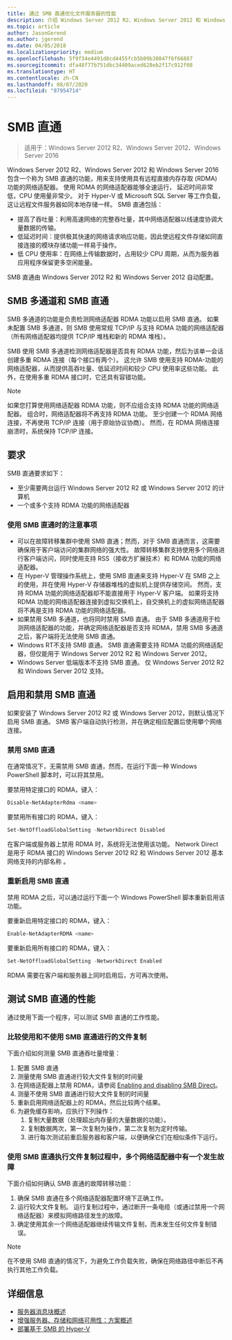 ```yaml
---
title: 通过 SMB 直通优化文件服务器的性能
description: 介绍 Windows Server 2012 R2、Windows Server 2012 和 Windows Server 2016 中的 SMB 直通功能。
ms.topic: article
author: JasonGerend
ms.author: jgerend
ms.date: 04/05/2018
ms.localizationpriority: medium
ms.openlocfilehash: 5f9f34e4491d8cd4455fcb5b09b30847f6f66887
ms.sourcegitcommit: dfa48f77b751dbc34409aced628eb2f17c912f08
ms.translationtype: HT
ms.contentlocale: zh-CN
ms.lasthandoff: 08/07/2020
ms.locfileid: "87954714"
---
```

# <a name="smb-direct"></a>SMB 直通

>适用于：Windows Server 2012 R2、Windows Server 2012、Windows Server 2016

Windows Server 2012 R2、Windows Server 2012 和 Windows Server 2016 包含一个称为 SMB 直通的功能，用来支持使用具有远程直接内存存取 (RDMA) 功能的网络适配器。 使用 RDMA 的网络适配器能够全速运行， 延迟时间非常低，CPU 使用量非常少。 对于 Hyper-V 或 Microsoft SQL Server 等工作负载，这让远程文件服务器如同本地存储一样。 SMB 直通包括：

- 提高了吞吐量：利用高速网络的完整吞吐量，其中网络适配器以线速度协调大量数据的传输。
- 低延迟时间：提供极其快速的网络请求响应功能，因此使远程文件存储如同直接连接的模块存储功能一样易于操作。
- 低 CPU 使用率：在网络上传输数据时，占用较少 CPU 周期，从而为服务器应用程序保留更多空闲能量。

SMB 直通由 Windows Server 2012 R2 和 Windows Server 2012 自动配置。

## <a name="smb-multichannel-and-smb-direct"></a>SMB 多通道和 SMB 直通

SMB 多通道的功能是负责检测网络适配器 RDMA 功能以启用 SMB 直通。 如果未配置 SMB 多通道，则 SMB 使用常规 TCP/IP 与支持 RDMA 功能的网络适配器（所有网络适配器均提供 TCP/IP 堆栈和新的 RDMA 堆栈）。

SMB 使用 SMB 多通道检测网络适配器是否具有 RDMA 功能，然后为该单一会话创建多重 RDMA 连接（每个接口有两个）。 这允许 SMB 使用支持 RDMA-功能的网络适配器，从而提供高吞吐量、低延迟时间和较少 CPU 使用率这些功能。 此外，在使用多重 RDMA 接口时，它还具有容错功能。

>[!NOTE]
>如果您打算使用网络适配器 RDMA 功能，则不应组合支持 RDMA 功能的网络适配器。 组合时，网络适配器将不再支持 RDMA 功能。
>至少创建一个 RDMA 网络连接，不再使用 TCP/IP 连接（用于原始协议协商）。 然而，在 RDMA 网络连接崩溃时，系统保持 TCP/IP 连接。

## <a name="requirements"></a>要求

SMB 直通要求如下：

- 至少需要两台运行 Windows Server 2012 R2 或 Windows Server 2012 的计算机
- 一个或多个支持 RDMA 功能的网络适配器

### <a name="considerations-when-using-smb-direct"></a>使用 SMB 直通时的注意事项

- 可以在故障转移集群中使用 SMB 直通；然而，对于 SMB 直通而言，这需要确保用于客户端访问的集群网络的强大性。 故障转移集群支持使用多个网络进行客户端访问，同时使用支持 RSS（接收方扩展技术）和 RDMA 功能的网络适配器。
- 在 Hyper-V 管理操作系统上，使用 SMB 直通来支持 Hyper-V 在 SMB 之上的使用，并在使用 Hyper-V 存储器堆栈的虚拟机上提供存储空间。 然而，支持 RDMA 功能的网络适配器却不能直接用于 Hyper-V 客户端。 如果将支持 RDMA 功能的网络适配器连接到虚拟交换机上，自交换机上的虚拟网络适配器将不再是支持 RDMA 功能的网络适配器。
- 如果禁用 SMB 多通道，也将同时禁用 SMB 直通。 由于 SMB 多通道用于检测网络适配器的功能，并确定网络适配器是否支持 RDMA，禁用 SMB 多通道之后，客户端将无法使用 SMB 直通。
- Windows RT不支持 SMB 直通。 SMB 直通需要支持 RDMA 功能的网络适配器，但仅能用于 Windows Server 2012 R2 和 Windows Server 2012。
- Windows Server 低端版本不支持 SMB 直通。 仅 Windows Server 2012 R2 和 Windows Server 2012 支持。

## <a name="enabling-and-disabling-smb-direct"></a>启用和禁用 SMB 直通

如果安装了 Windows Server 2012 R2 或 Windows Server 2012，则默认情况下启用 SMB 直通。 SMB 客户端自动执行检测，并在确定相应配置后使用攀个网络连接。

### <a name="disable-smb-direct"></a>禁用 SMB 直通

在通常情况下，无需禁用 SMB 直通，然而，在运行下面一种 Windows PowerShell 脚本时，可以将其禁用。

要禁用特定接口的 RDMA，键入：

```PowerShell
Disable-NetAdapterRdma <name>
```

要禁用所有接口的 RDMA，键入：

```PowerShell
Set-NetOffloadGlobalSetting -NetworkDirect Disabled
```

在客户端或服务器上禁用 RDMA 时，系统将无法使用该功能。 Network Direct 是用于 RDMA 接口的 Windows Server 2012 R2 和 Windows Server 2012 基本网络支持的内部名称  。

### <a name="re-enable-smb-direct"></a>重新启用 SMB 直通

禁用 RDMA 之后，可以通过运行下面一个 Windows PowerShell 脚本重新启用该功能。

要重新启用特定接口的 RDMA，键入：

```PowerShell
Enable-NetAdapterRDMA <name>
```

要重新启用所有接口的 RDMA，键入：

```PowerShell
Set-NetOffloadGlobalSetting -NetworkDirect Enabled
```

RDMA 需要在客户端和服务器上同时启用后，方可再次使用。

## <a name="test-performance-of-smb-direct"></a>测试 SMB 直通的性能

通过使用下面一个程序，可以测试 SMB 直通的工作性能。

### <a name="compare-a-file-copy-with-and-without-using-smb-direct"></a>比较使用和不使用 SMB 直通进行的文件复制

下面介绍如何测量 SMB 直通吞吐量增量：

1. 配置 SMB 直通
2. 测量使用 SMB 直通进行较大文件复制的时间量
3. 在网络适配器上禁用 RDMA，请参阅 [Enabling and disabling SMB Direct](#enabling-and-disabling-smb-direct)。
4. 测量不使用 SMB 直通进行较大文件复制的时间量
5. 重新启用网络适配器上的 RDMA，然后比较两个结果。
6. 为避免缓存影响，应执行下列操作：
    1. 复制大量数据（处理超出内存量的大量数据的功能）。
    2. 复制数据两次，第一次复制为操作，第二次复制为定时传输。
    3. 进行每次测试前重启服务器和客户端，以便确保它们在相似条件下运行。

### <a name="fail-one-of-multiple-network-adapters-during-a-file-copy-with-smb-direct"></a>使用 SMB 直通执行文件复制过程中，多个网络适配器中有一个发生故障

下面介绍如何确认 SMB 直通的故障转移功能：

1. 确保 SMB 直通在多个网络适配器配置环境下正确工作。
2. 运行较大文件复制。 运行复制过程中，通过断开一条电缆（或通过禁用一个网络适配器）来模拟网络路径发生的故障。
3. 确定使用其余一个网络适配器继续传输文件复制，而未发生任何文件复制错误。

>[!NOTE]
>在不使用 SMB 直通的情况下，为避免工作负载失败，确保在网络路径中断后不再执行其他工作负载。

## <a name="more-information"></a>详细信息

- [服务器消息块概述](file-server-smb-overview.md)
- [增强服务器、存储和网络可用性：方案概述](</previous-versions/windows/it-pro/windows-server-2012-r2-and-2012/hh831437(v%3dws.11)>)
- [部署基于 SMB 的 Hyper-V](</previous-versions/windows/it-pro/windows-server-2012-r2-and-2012/jj134187(v%3dws.11)>)
